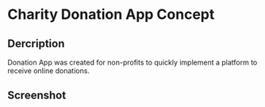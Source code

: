 # Charity Donation App Concept 


## Dercription

Donation App was created for non-profits to quickly implement a platform to receive online donations.


## Screenshot
  
  
  
